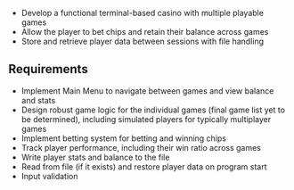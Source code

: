 - Develop a functional terminal-based casino with multiple playable games
- Allow the player to bet chips and retain their balance across games
- Store and retrieve player data between sessions with file handling

## Requirements

- Implement Main Menu to navigate between games and view balance and stats
- Design robust game logic for the individual games (final game list yet to be determined), including simulated players for typically multiplayer games
- Implement betting system for betting and winning chips
- Track player performance, including their win ratio across games
- Write player stats and balance to the file
- Read from file (if it exists) and restore player data on program start
- Input validation

